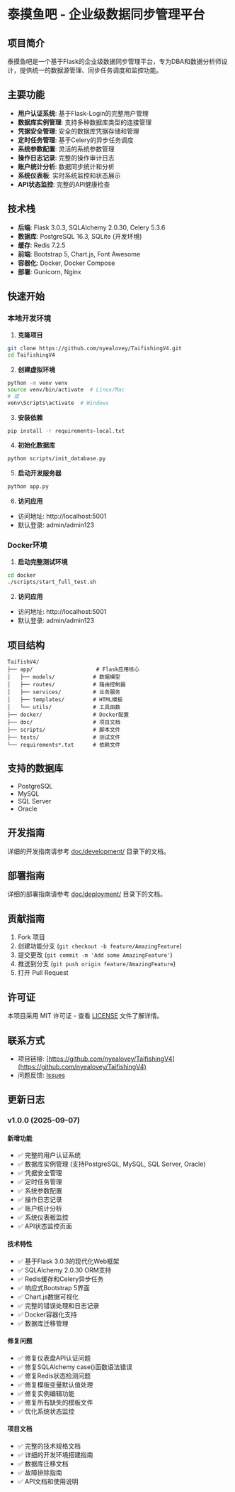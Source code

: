# 泰摸鱼吧 - 企业级数据同步管理平台

## 项目简介

泰摸鱼吧是一个基于Flask的企业级数据同步管理平台，专为DBA和数据分析师设计，提供统一的数据源管理、同步任务调度和监控功能。

## 主要功能

- **用户认证系统**: 基于Flask-Login的完整用户管理
- **数据库实例管理**: 支持多种数据库类型的连接管理
- **凭据安全管理**: 安全的数据库凭据存储和管理
- **定时任务管理**: 基于Celery的异步任务调度
- **系统参数配置**: 灵活的系统参数管理
- **操作日志记录**: 完整的操作审计日志
- **账户统计分析**: 数据同步统计和分析
- **系统仪表板**: 实时系统监控和状态展示
- **API状态监控**: 完整的API健康检查

## 技术栈

- **后端**: Flask 3.0.3, SQLAlchemy 2.0.30, Celery 5.3.6
- **数据库**: PostgreSQL 16.3, SQLite (开发环境)
- **缓存**: Redis 7.2.5
- **前端**: Bootstrap 5, Chart.js, Font Awesome
- **容器化**: Docker, Docker Compose
- **部署**: Gunicorn, Nginx

## 快速开始

### 本地开发环境

1. **克隆项目**
```bash
git clone https://github.com/nyealovey/TaifishingV4.git
cd TaifishingV4
```

2. **创建虚拟环境**
```bash
python -m venv venv
source venv/bin/activate  # Linux/Mac
# 或
venv\Scripts\activate  # Windows
```

3. **安装依赖**
```bash
pip install -r requirements-local.txt
```

4. **初始化数据库**
```bash
python scripts/init_database.py
```

5. **启动开发服务器**
```bash
python app.py
```

6. **访问应用**
- 访问地址: http://localhost:5001
- 默认登录: admin/admin123

### Docker环境

1. **启动完整测试环境**
```bash
cd docker
./scripts/start_full_test.sh
```

2. **访问应用**
- 访问地址: http://localhost:5001
- 默认登录: admin/admin123

## 项目结构

```
TaifishV4/
├── app/                    # Flask应用核心
│   ├── models/            # 数据模型
│   ├── routes/            # 路由控制器
│   ├── services/          # 业务服务
│   ├── templates/         # HTML模板
│   └── utils/             # 工具函数
├── docker/                # Docker配置
├── doc/                   # 项目文档
├── scripts/               # 脚本文件
├── tests/                 # 测试文件
└── requirements*.txt      # 依赖文件
```

## 支持的数据库

- PostgreSQL
- MySQL
- SQL Server
- Oracle

## 开发指南

详细的开发指南请参考 [doc/development/](doc/development/) 目录下的文档。

## 部署指南

详细的部署指南请参考 [doc/deployment/](doc/deployment/) 目录下的文档。

## 贡献指南

1. Fork 项目
2. 创建功能分支 (`git checkout -b feature/AmazingFeature`)
3. 提交更改 (`git commit -m 'Add some AmazingFeature'`)
4. 推送到分支 (`git push origin feature/AmazingFeature`)
5. 打开 Pull Request

## 许可证

本项目采用 MIT 许可证 - 查看 [LICENSE](LICENSE) 文件了解详情。

## 联系方式

- 项目链接: [https://github.com/nyealovey/TaifishingV4](https://github.com/nyealovey/TaifishingV4)
- 问题反馈: [Issues](https://github.com/nyealovey/TaifishingV4/issues)

## 更新日志

### v1.0.0 (2025-09-07)

#### 新增功能
- ✅ 完整的用户认证系统
- ✅ 数据库实例管理 (支持PostgreSQL, MySQL, SQL Server, Oracle)
- ✅ 凭据安全管理
- ✅ 定时任务管理
- ✅ 系统参数配置
- ✅ 操作日志记录
- ✅ 账户统计分析
- ✅ 系统仪表板监控
- ✅ API状态监控页面

#### 技术特性
- ✅ 基于Flask 3.0.3的现代化Web框架
- ✅ SQLAlchemy 2.0.30 ORM支持
- ✅ Redis缓存和Celery异步任务
- ✅ 响应式Bootstrap 5界面
- ✅ Chart.js数据可视化
- ✅ 完整的错误处理和日志记录
- ✅ Docker容器化支持
- ✅ 数据库迁移管理

#### 修复问题
- ✅ 修复仪表盘API认证问题
- ✅ 修复SQLAlchemy case()函数语法错误
- ✅ 修复Redis状态检测问题
- ✅ 修复模板变量默认值处理
- ✅ 修复实例编辑功能
- ✅ 修复所有缺失的模板文件
- ✅ 优化系统状态监控

#### 项目文档
- ✅ 完整的技术规格文档
- ✅ 详细的开发环境搭建指南
- ✅ 数据库迁移文档
- ✅ 故障排除指南
- ✅ API文档和使用说明